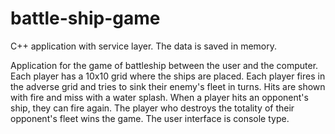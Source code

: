 # battle-ship-game
C++ application with service layer. The data is saved in memory. 

Application for the game of battleship between the user and the computer. Each player has a 10x10 grid where the ships are placed. Each player fires in the adverse grid and tries to sink their enemy's fleet in turns. Hits are shown with fire and miss with a water splash. When a player hits an opponent's ship, they can fire again. The player who destroys the totality of their opponent's fleet wins the game. The user interface is console type.
